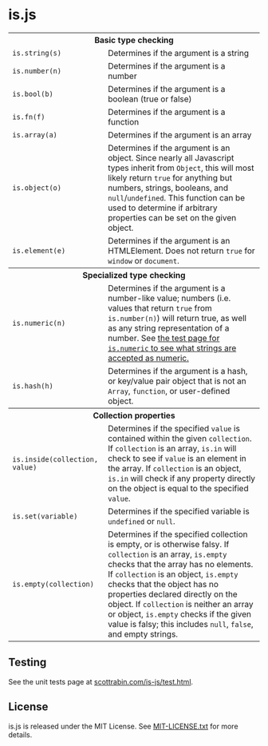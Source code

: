 is.js
=====

<table>
	<tr>
		<th colspan="2">Basic type checking</th>
	</tr>
    <tr>
        <td><code>is.string(s)</code></td>
        <td>Determines if the argument is a string</td>
    </tr>
    <tr>
        <td><code>is.number(n)</code></td>
        <td>Determines if the argument is a number</td>
    </tr>
    <tr>
        <td><code>is.bool(b)</code></td>
        <td>Determines if the argument is a boolean (true or false)</td>
    </tr>
    <tr>
        <td><code>is.fn(f)</code></td>
        <td>Determines if the argument is a function</td>
    </tr>
    <tr>
        <td><code>is.array(a)</code></td>
        <td>Determines if the argument is an array</td>
    </tr>
    <tr>
        <td><code>is.object(o)</code></td>
        <td>Determines if the argument is an object. Since nearly all Javascript types inherit from <code>Object</code>, this will most likely return <code>true</code> for anything but numbers, strings, booleans, and <code>null</code>/<code>undefined</code>. This function can be used to determine if arbitrary properties can be set on the given object.</td>
    </tr>
    <tr>
        <td><code>is.element(e)</code></td>
        <td>Determines if the argument is an HTMLElement. Does not return <code>true</code> for <code>window</code> or <code>document</code>.</td>
    </tr>
	<tr>
		<th colspan="2">Specialized type checking</th>
	</tr>
	<tr>
		<td><code>is.numeric(n)</code></td>
		<td>Determines if the argument is a number-like value; numbers (i.e. values that return <code>true</code> from <code>is.number(n)</code>) will return true, as well as any string representation of a number. See <a href="http://scottrabin.com/is-js/test.html">the test page for <code>is.numeric</code> to see what strings are accepted as numeric.</td>
	</tr>
	<tr>
		<td><code>is.hash(h)</code></td>
		<td>Determines if the argument is a hash, or key/value pair object that is not an <code>Array</code>, <code>function</code>, or user-defined object.</td>
	</tr>
	<tr>
		<th colspan="2">Collection properties</th>
	</tr>
	<tr>
		<td><code>is.inside(collection, value)</code></td>
		<td>Determines if the specified <code>value</code> is contained within the given <code>collection</code>. If <code>collection</code> is an array, <code>is.in</code> will check to see if <code>value</code> is an element in the array. If <code>collection</code> is an object, <code>is.in</code> will check if any property directly on the object is equal to the specified <code>value</code>.</td>
	</tr>
	<tr>
		<td><code>is.set(variable)</code></td>
		<td>Determines if the specified variable is <code>undefined</code> or <code>null</code>.</td>
	</tr>
	<tr>
		<td><code>is.empty(collection)</code></td>
		<td>Determines if the specified collection is empty, or is otherwise falsy. If <code>collection</code> is an array, <code>is.empty</code> checks that the array has no elements. If <code>collection</code> is an object, <code>is.empty</code> checks that the object has no properties declared directly on the object. If <code>collection</code> is neither an array or object, <code>is.empty</code> checks if the given value is falsy; this includes <code>null</code>, <code>false</code>, and empty strings.</td>
	</tr>
</table>

Testing
-------

See the unit tests page at <a href="http://scottrabin.com/is-js/test.html">scottrabin.com/is-js/test.html</a>.

License
-------

is.js is released under the MIT License. See <a href="http://raw.github.com/scottrabin/is-js/master/MIT-LICENSE.txt">MIT-LICENSE.txt</a> for more details.
